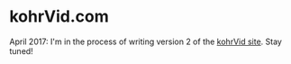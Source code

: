 # kohrVid.com

April 2017: I'm in the process of writing version 2 of the [kohrVid site](https://www.kohrVid.com). Stay tuned!
